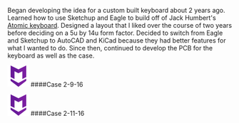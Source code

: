 Began developing the idea for a custom built keyboard about 2 years ago. Learned how to use Sketchup and Eagle to build off of Jack Humbert's [Atomic keyboard](www.ortholinearkeyboards.com/atomic). Designed a layout that I liked over the course of two years before deciding on a 5u by 14u form factor. Decided to switch from Eagle and Sketchup to AutoCAD and KiCad because they had better features for what I wanted to do. Since then, continued to develop the PCB for the keyboard as well as the case.

![alt text](https://github.com/adam-p/markdown-here/raw/master/src/common/images/icon48.png "Logo Title Text 1")
####Case 2-9-16  

![alt text](https://github.com/adam-p/markdown-here/raw/master/src/common/images/icon48.png "Logo Title Text 1")
####Case 2-11-16
